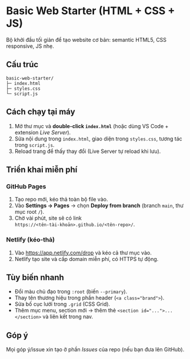 # Basic Web Starter (HTML + CSS + JS)

Bộ khởi đầu tối giản để tạo website cơ bản: semantic HTML5, CSS responsive, JS nhẹ.

## Cấu trúc
```
basic-web-starter/
├─ index.html
├─ styles.css
└─ script.js
```

## Cách chạy tại máy
1. Mở thư mục và **double‑click `index.html`** (hoặc dùng VS Code + extension *Live Server*).
2. Sửa nội dung trong `index.html`, giao diện trong `styles.css`, tương tác trong `script.js`.
3. Reload trang để thấy thay đổi (Live Server tự reload khi lưu).

## Triển khai miễn phí
### GitHub Pages
1. Tạo repo mới, kéo thả toàn bộ file vào.
2. Vào **Settings → Pages** → chọn **Deploy from branch** (branch `main`, thư mục root `/`).
3. Chờ vài phút, site sẽ có link `https://<tên‑tài‑khoản>.github.io/<tên‑repo>/`.

### Netlify (kéo‑thả)
1. Vào https://app.netlify.com/drop và kéo cả thư mục vào.
2. Netlify tạo site và cấp domain miễn phí, có HTTPS tự động.

## Tùy biến nhanh
- Đổi màu chủ đạo trong `:root` (biến `--primary`).
- Thay tên thương hiệu trong phần header (`<a class="brand">`).
- Sửa bố cục lưới trong `.grid` (CSS Grid).
- Thêm mục menu, section mới → thêm thẻ `<section id="...">...</section>` và liên kết trong nav.

## Góp ý
Mọi góp ý/issue xin tạo ở phần *Issues* của repo (nếu bạn đưa lên GitHub).
